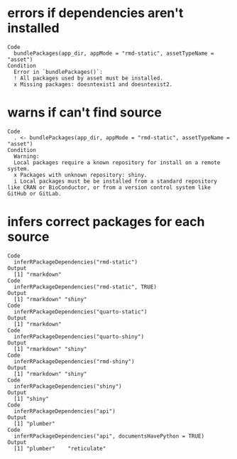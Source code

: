 # errors if dependencies aren't installed

    Code
      bundlePackages(app_dir, appMode = "rmd-static", assetTypeName = "asset")
    Condition
      Error in `bundlePackages()`:
      ! All packages used by asset must be installed.
      x Missing packages: doesntexist1 and doesntexist2.

# warns if can't find source

    Code
      . <- bundlePackages(app_dir, appMode = "rmd-static", assetTypeName = "asset")
    Condition
      Warning:
      Local packages require a known repository for install on a remote system.
      x Packages with unknown repository: shiny.
      i Local packages must be be installed from a standard repository like CRAN or BioConductor, or from a version control system like GitHub or GitLab.

# infers correct packages for each source

    Code
      inferRPackageDependencies("rmd-static")
    Output
      [1] "rmarkdown"
    Code
      inferRPackageDependencies("rmd-static", TRUE)
    Output
      [1] "rmarkdown" "shiny"    
    Code
      inferRPackageDependencies("quarto-static")
    Output
      [1] "rmarkdown"
    Code
      inferRPackageDependencies("quarto-shiny")
    Output
      [1] "rmarkdown" "shiny"    
    Code
      inferRPackageDependencies("rmd-shiny")
    Output
      [1] "rmarkdown" "shiny"    
    Code
      inferRPackageDependencies("shiny")
    Output
      [1] "shiny"
    Code
      inferRPackageDependencies("api")
    Output
      [1] "plumber"
    Code
      inferRPackageDependencies("api", documentsHavePython = TRUE)
    Output
      [1] "plumber"    "reticulate"

